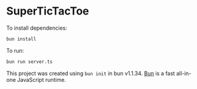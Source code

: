 # SuperTicTacToe

To install dependencies:

```bash
bun install
```

To run:

```bash
bun run server.ts
```

This project was created using `bun init` in bun v1.1.34. [Bun](https://bun.sh) is a fast all-in-one JavaScript runtime.